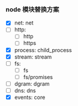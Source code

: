 ### node 模块替换方案

- [x] net: net
- [ ] http:
  - [ ] http
  - [ ] https
- [x] process: child_process
- [x] stream: stream
- [ ] fs:
  - [ ] fs
  - [ ] fs/promises
- [ ] dgram: dgram
- [ ] dns: dns
- [x] events: core
